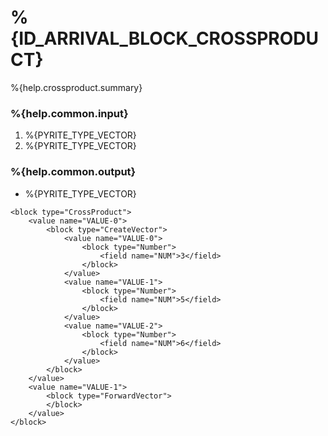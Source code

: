 # %{ID_ARRIVAL_BLOCK_CROSSPRODUCT}

%{help.crossproduct.summary}

### %{help.common.input}

1. %{PYRITE_TYPE_VECTOR}
2. %{PYRITE_TYPE_VECTOR}

### %{help.common.output}

-   %{PYRITE_TYPE_VECTOR}

```
<block type="CrossProduct">
    <value name="VALUE-0">
        <block type="CreateVector">
            <value name="VALUE-0">
                <block type="Number">
                    <field name="NUM">3</field>
                </block>
            </value>
            <value name="VALUE-1">
                <block type="Number">
                    <field name="NUM">5</field>
                </block>
            </value>
            <value name="VALUE-2">
                <block type="Number">
                    <field name="NUM">6</field>
                </block>
            </value>
        </block>
    </value>
    <value name="VALUE-1">
        <block type="ForwardVector">
        </block>
    </value>
</block>
```